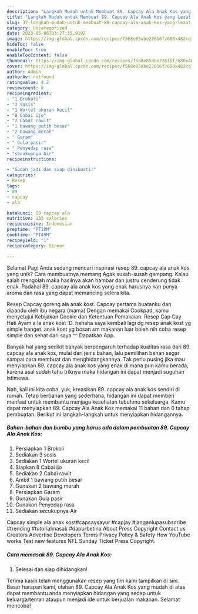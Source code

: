 ```yaml
---
description: "Langkah Mudah untuk Membuat 89. Capcay Ala Anak Kos yang Lezat Sekali, Lezat"
title: "Langkah Mudah untuk Membuat 89. Capcay Ala Anak Kos yang Lezat Sekali, Lezat"
slug: 37-langkah-mudah-untuk-membuat-89-capcay-ala-anak-kos-yang-lezat-sekali-lezat
category: Uncategorized
date: 2023-05-06T03:27:15.919Z
image: https://img-global.cpcdn.com/recipes/f568e85abe22616f/680x482cq70/89-capcay-ala-anak-kos-foto-resep-utama.jpg
hideToc: false
enableToc: true
enableTocContent: false
thumbnail: https://img-global.cpcdn.com/recipes/f568e85abe22616f/680x482cq70/89-capcay-ala-anak-kos-foto-resep-utama.jpg
cover: https://img-global.cpcdn.com/recipes/f568e85abe22616f/680x482cq70/89-capcay-ala-anak-kos-foto-resep-utama.jpg
author: Admin
authorAv: notfound
ratingvalue: 4.2
reviewcount: 8
recipeingredient:
- "1 Brokoli"
- "3 sosis"
- "1 Wortel ukuran kecil"
- "8 Cabai ijo"
- "2 Cabai rawit"
- "1 bawang putih besar"
- "2 bawang merah"
- " Garam"
- " Gula pasir"
- " Penyedap rasa"
- "secukupnya Air"
recipeinstructions:

- "Sudah jadi dan siap dinikmati!"
categories:
- Resep
tags:
- 89
- capcay
- ala

katakunci: 89 capcay ala 
nutrition: 133 calories
recipecuisine: Indonesian
preptime: "PT18M"
cooktime: "PT49M"
recipeyield: "1"
recipecategory: Dinner

---
```



Selamat Pagi Anda sedang mencari inspirasi resep 89. capcay ala anak kos yang unik? Cara membuatnya memang Agak susah-susah gampang. Kalau salah mengolah maka hasilnya akan hambar dan justru cenderung tidak enak. Padahal 89. capcay ala anak kos yang enak harusnya kan punya aroma dan rasa yang dapat memancing selera kita.


Resep Capcay goreng ala anak kost. Capcay pertama buatanku dan dipandu oleh ibu negara (mama) Dengan memakai Cookpad, kamu menyetujui Kebijakan Cookie dan Ketentuan Pemakaian. Resep Cap Cay Hati Ayam a la anak kost :D. hahaha saya kembali lagi dg resep anak kost yg simple banget. anak kost yg bosan sm makanan luar boleh nih coba resep simple dan sehat dari saya ^^ Dapatkan App.

Banyak hal yang sedikit banyak berpengaruh terhadap kualitas rasa dari 89. capcay ala anak kos, mulai dari jenis bahan, lalu pemilihan bahan segar sampai cara membuat dan menghidangkannya. Tak perlu pusing jika mau menyiapkan 89. capcay ala anak kos yang enak di mana pun kamu berada, karena asal sudah tahu triknya maka hidangan ini dapat menjadi suguhan istimewa.


Nah, kali ini kita coba, yuk, kreasikan 89. capcay ala anak kos sendiri di rumah. Tetap berbahan yang sederhana, hidangan ini dapat memberi manfaat untuk membantu menjaga kesehatan tubuhmu sekeluarga. Kamu dapat menyiapkan 89. Capcay Ala Anak Kos memakai 11 bahan dan 0 tahap pembuatan. Berikut ini langkah-langkah untuk menyiapkan hidangannya.

<!--inarticleads1-->

##### Bahan-bahan dan bumbu yang harus ada dalam pembuatan 89. Capcay Ala Anak Kos:

1. Persiapkan 1 Brokoli
1. Sediakan 3 sosis
1. Sediakan 1 Wortel ukuran kecil
1. Siapkan 8 Cabai ijo
1. Sediakan 2 Cabai rawit
1. Ambil 1 bawang putih besar
1. Gunakan 2 bawang merah
1. Persiapkan  Garam
1. Gunakan  Gula pasir
1. Gunakan  Penyedap rasa
1. Sediakan secukupnya Air


Capcay simple ala anak kost#capcaysayur #capjay #janganlupasubscribe #trending #tutorialmasak #dapurbetina About Press Copyright Contact us Creators Advertise Developers Terms Privacy Policy &amp; Safety How YouTube works Test new features NFL Sunday Ticket Press Copyright. 

<!--inarticleads2-->

##### Cara memasak 89. Capcay Ala Anak Kos:


1. Selesai dan siap dihidangkan!



Terima kasih telah menggunakan resep yang tim kami tampilkan di sini. Besar harapan kami, olahan 89. Capcay Ala Anak Kos yang mudah di atas dapat membantu anda menyiapkan hidangan yang sedap untuk keluarga/teman ataupun menjadi ide untuk berjualan makanan. Selamat mencoba!
